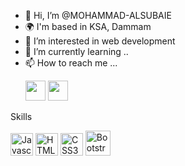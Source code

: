 - 👋 Hi, I’m @MOHAMMAD-ALSUBAIE
- 🌍 I'm based in KSA, Dammam
- 👀 I’m interested in web development
- 🌱 I’m currently learning ..
- 📫 How to reach me ...
     <p align="left"><a href="https://www.linkedin.com/in/mohammed-alsubaie-309bb923b/" target="_blank" rel="noreferrer"><img src="https://raw.githubusercontent.com/danielcranney/readme-generator/main/public/icons/socials/linkedin.svg" width="32" height="32" /></a> <a href="https://twitter.com/Moh_AboFahad" target="_blank" rel="noreferrer"><img src="https://raw.githubusercontent.com/danielcranney/readme-generator/main/public/icons/socials/twitter.svg" width="32" height="32" /></a></p>


Skills


<a href="https://developer.mozilla.org/en-US/docs/Web/JavaScript" target="_blank" rel="noreferrer"><img src="https://raw.githubusercontent.com/danielcranney/readme-generator/main/public/icons/skills/javascript-colored.svg" width="36" height="36" alt="Javascript" /></a>
<a href="https://developer.mozilla.org/en-US/docs/Glossary/HTML5" target="_blank" rel="noreferrer"><img src="https://raw.githubusercontent.com/danielcranney/readme-generator/main/public/icons/skills/html5-colored.svg" width="36" height="36" alt="HTML5" /></a>
<a href="https://www.w3.org/TR/CSS/#css" target="_blank" rel="noreferrer"><img src="https://raw.githubusercontent.com/danielcranney/readme-generator/main/public/icons/skills/css3-colored.svg" width="36" height="36" alt="CSS3" /></a>
<a href="https://getbootstrap.com/" target="_blank" rel="noreferrer"><img src="https://getbootstrap.com/docs/5.2/assets/brand/bootstrap-logo-shadow.png" width="40" height="40" alt="Bootstrp" /></a>
<!---
MOHAMMAD-ALSUBAIE/MOHAMMAD-ALSUBAIE is a ✨ special ✨ repository because its `README.md` (this file) appears on your GitHub profile.
You can click the Preview link to take a look at your changes.
--->
